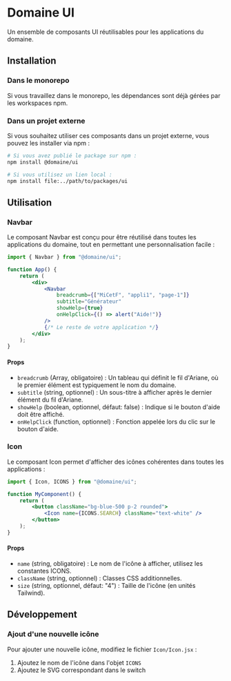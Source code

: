 # Domaine UI

Un ensemble de composants UI réutilisables pour les applications du domaine.

## Installation

### Dans le monorepo

Si vous travaillez dans le monorepo, les dépendances sont déjà gérées par les workspaces npm.

### Dans un projet externe

Si vous souhaitez utiliser ces composants dans un projet externe, vous pouvez les installer via npm :

```bash
# Si vous avez publié le package sur npm :
npm install @domaine/ui

# Si vous utilisez un lien local :
npm install file:../path/to/packages/ui
```

## Utilisation

### Navbar

Le composant Navbar est conçu pour être réutilisé dans toutes les applications du domaine, tout en permettant une personnalisation facile :

```jsx
import { Navbar } from "@domaine/ui";

function App() {
    return (
        <div>
            <Navbar
                breadcrumb={["MiCetF", "appli1", "page-1"]}
                subtitle="Générateur"
                showHelp={true}
                onHelpClick={() => alert("Aide!")}
            />
            {/* Le reste de votre application */}
        </div>
    );
}
```

#### Props

-   `breadcrumb` (Array<string>, obligatoire) : Un tableau qui définit le fil d'Ariane, où le premier élément est typiquement le nom du domaine.
-   `subtitle` (string, optionnel) : Un sous-titre à afficher après le dernier élément du fil d'Ariane.
-   `showHelp` (boolean, optionnel, défaut: false) : Indique si le bouton d'aide doit être affiché.
-   `onHelpClick` (function, optionnel) : Fonction appelée lors du clic sur le bouton d'aide.

### Icon

Le composant Icon permet d'afficher des icônes cohérentes dans toutes les applications :

```jsx
import { Icon, ICONS } from "@domaine/ui";

function MyComponent() {
    return (
        <button className="bg-blue-500 p-2 rounded">
            <Icon name={ICONS.SEARCH} className="text-white" />
        </button>
    );
}
```

#### Props

-   `name` (string, obligatoire) : Le nom de l'icône à afficher, utilisez les constantes ICONS.
-   `className` (string, optionnel) : Classes CSS additionnelles.
-   `size` (string, optionnel, défaut: "4") : Taille de l'icône (en unités Tailwind).

## Développement

### Ajout d'une nouvelle icône

Pour ajouter une nouvelle icône, modifiez le fichier `Icon/Icon.jsx` :

1. Ajoutez le nom de l'icône dans l'objet `ICONS`
2. Ajoutez le SVG correspondant dans le switch
